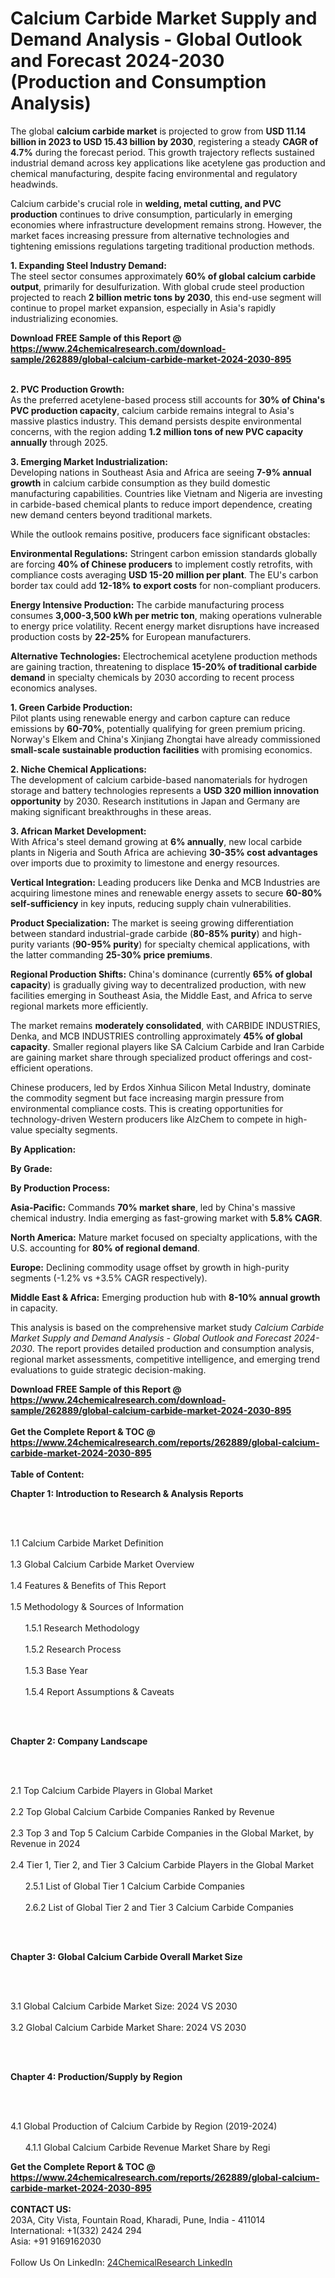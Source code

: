<h1>Calcium Carbide Market Supply and Demand Analysis - Global Outlook and Forecast 2024-2030 (Production and Consumption Analysis)</h1><p>The global <strong>calcium carbide market</strong> is projected to grow from <strong>USD 11.14 billion in 2023 to USD 15.43 billion by 2030</strong>, registering a steady <strong>CAGR of 4.7%</strong> during the forecast period. This growth trajectory reflects sustained industrial demand across key applications like acetylene gas production and chemical manufacturing, despite facing environmental and regulatory headwinds.</p><p>Calcium carbide's crucial role in <strong>welding, metal cutting, and PVC production</strong> continues to drive consumption, particularly in emerging economies where infrastructure development remains strong. However, the market faces increasing pressure from alternative technologies and tightening emissions regulations targeting traditional production methods.</p><p><strong>1. Expanding Steel Industry Demand:</strong><br>
The steel sector consumes approximately <strong>60% of global calcium carbide output</strong>, primarily for desulfurization. With global crude steel production projected to reach <strong>2 billion metric tons by 2030</strong>, this end-use segment will continue to propel market expansion, especially in Asia's rapidly industrializing economies.</p><div><b>Download FREE Sample of this Report @ 
            <a href="https://www.24chemicalresearch.com/download-sample/262889/global-calcium-carbide-market-2024-2030-895">
            https://www.24chemicalresearch.com/download-sample/262889/global-calcium-carbide-market-2024-2030-895</a></b></div><br><p><strong>2. PVC Production Growth:</strong><br>
As the preferred acetylene-based process still accounts for <strong>30% of China's PVC production capacity</strong>, calcium carbide remains integral to Asia's massive plastics industry. This demand persists despite environmental concerns, with the region adding <strong>1.2 million tons of new PVC capacity annually</strong> through 2025.</p><p><strong>3. Emerging Market Industrialization:</strong><br>
Developing nations in Southeast Asia and Africa are seeing <strong>7-9% annual growth</strong> in calcium carbide consumption as they build domestic manufacturing capabilities. Countries like Vietnam and Nigeria are investing in carbide-based chemical plants to reduce import dependence, creating new demand centers beyond traditional markets.</p><p>While the outlook remains positive, producers face significant obstacles:</p><p><strong>Environmental Regulations:</strong> Stringent carbon emission standards globally are forcing <strong>40% of Chinese producers</strong> to implement costly retrofits, with compliance costs averaging <strong>USD 15-20 million per plant</strong>. The EU's carbon border tax could add <strong>12-18% to export costs</strong> for non-compliant producers.</p><p><strong>Energy Intensive Production:</strong> The carbide manufacturing process consumes <strong>3,000-3,500 kWh per metric ton</strong>, making operations vulnerable to energy price volatility. Recent energy market disruptions have increased production costs by <strong>22-25%</strong> for European manufacturers.</p><p><strong>Alternative Technologies:</strong> Electrochemical acetylene production methods are gaining traction, threatening to displace <strong>15-20% of traditional carbide demand</strong> in specialty chemicals by 2030 according to recent process economics analyses.</p><p><strong>1. Green Carbide Production:</strong><br>
Pilot plants using renewable energy and carbon capture can reduce emissions by <strong>60-70%</strong>, potentially qualifying for green premium pricing. Norway's Elkem and China's Xinjiang Zhongtai have already commissioned <strong>small-scale sustainable production facilities</strong> with promising economics.</p><p><strong>2. Niche Chemical Applications:</strong><br>
The development of calcium carbide-based nanomaterials for hydrogen storage and battery technologies represents a <strong>USD 320 million innovation opportunity</strong> by 2030. Research institutions in Japan and Germany are making significant breakthroughs in these areas.</p><p><strong>3. African Market Development:</strong><br>
With Africa's steel demand growing at <strong>6% annually</strong>, new local carbide plants in Nigeria and South Africa are achieving <strong>30-35% cost advantages</strong> over imports due to proximity to limestone and energy resources.</p><p><strong>Vertical Integration:</strong> Leading producers like Denka and MCB Industries are acquiring limestone mines and renewable energy assets to secure <strong>60-80% self-sufficiency</strong> in key inputs, reducing supply chain vulnerabilities.</p><p><strong>Product Specialization:</strong> The market is seeing growing differentiation between standard industrial-grade carbide (<strong>80-85% purity</strong>) and high-purity variants (<strong>90-95% purity</strong>) for specialty chemical applications, with the latter commanding <strong>25-30% price premiums</strong>.</p><p><strong>Regional Production Shifts:</strong> China's dominance (currently <strong>65% of global capacity</strong>) is gradually giving way to decentralized production, with new facilities emerging in Southeast Asia, the Middle East, and Africa to serve regional markets more efficiently.</p><p>The market remains <strong>moderately consolidated</strong>, with CARBIDE INDUSTRIES, Denka, and MCB INDUSTRIES controlling approximately <strong>45% of global capacity</strong>. Smaller regional players like SA Calcium Carbide and Iran Carbide are gaining market share through specialized product offerings and cost-efficient operations.</p><p>Chinese producers, led by Erdos Xinhua Silicon Metal Industry, dominate the commodity segment but face increasing margin pressure from environmental compliance costs. This is creating opportunities for technology-driven Western producers like AlzChem to compete in high-value specialty segments.</p><p><strong>By Application:</strong></p><p><strong>By Grade:</strong></p><p><strong>By Production Process:</strong></p><p><strong>Asia-Pacific:</strong> Commands <strong>70% market share</strong>, led by China's massive chemical industry. India emerging as fast-growing market with <strong>5.8% CAGR</strong>.</p><p><strong>North America:</strong> Mature market focused on specialty applications, with the U.S. accounting for <strong>80% of regional demand</strong>.</p><p><strong>Europe:</strong> Declining commodity usage offset by growth in high-purity segments (-1.2% vs +3.5% CAGR respectively).</p><p><strong>Middle East &amp; Africa:</strong> Emerging production hub with <strong>8-10% annual growth</strong> in capacity.</p><p>This analysis is based on the comprehensive market study <em>Calcium Carbide Market Supply and Demand Analysis - Global Outlook and Forecast 2024-2030</em>. The report provides detailed production and consumption analysis, regional market assessments, competitive intelligence, and emerging trend evaluations to guide strategic decision-making.</p><div><b>Download FREE Sample of this Report @ 
            <a href="https://www.24chemicalresearch.com/download-sample/262889/global-calcium-carbide-market-2024-2030-895">
            https://www.24chemicalresearch.com/download-sample/262889/global-calcium-carbide-market-2024-2030-895</a></b></div><br><div><b>Get the Complete Report & TOC @ 
            <a href="https://www.24chemicalresearch.com/reports/262889/global-calcium-carbide-market-2024-2030-895">
            https://www.24chemicalresearch.com/reports/262889/global-calcium-carbide-market-2024-2030-895</a></b></div><br>
            <b>Table of Content:</b><p><p><strong>Chapter 1: Introduction to Research &amp; Analysis Reports</strong></p><br />
<br />
<p>1.1 Calcium Carbide Market Definition<br /><br />
1.3 Global Calcium Carbide Market Overview<br /><br />
1.4 Features &amp; Benefits of This Report<br /><br />
1.5 Methodology &amp; Sources of Information<br /><br />
&nbsp;&nbsp;&nbsp;&nbsp;&nbsp; 1.5.1 Research Methodology<br /><br />
&nbsp;&nbsp;&nbsp;&nbsp;&nbsp; 1.5.2 Research Process<br /><br />
&nbsp;&nbsp;&nbsp;&nbsp;&nbsp; 1.5.3 Base Year<br /><br />
&nbsp;&nbsp;&nbsp;&nbsp;&nbsp; 1.5.4 Report Assumptions &amp; Caveats</p><br />
<br />
<p><strong>Chapter 2: Company Landscape</strong></p><br />
<br />
<p>2.1 Top Calcium Carbide Players in Global Market<br /><br />
2.2 Top Global Calcium Carbide Companies Ranked by Revenue<br /><br />
2.3 Top 3 and Top 5 Calcium Carbide Companies in the Global Market, by Revenue in 2024<br /><br />
2.4 Tier 1, Tier 2, and Tier 3 Calcium Carbide Players in the Global Market<br /><br />
&nbsp;&nbsp;&nbsp;&nbsp;&nbsp; 2.5.1 List of Global Tier 1 Calcium Carbide Companies<br /><br />
&nbsp;&nbsp;&nbsp;&nbsp;&nbsp; 2.6.2 List of Global Tier 2 and Tier 3 Calcium Carbide Companies</p><br />
<br />
<p><strong>Chapter 3: Global Calcium Carbide Overall Market Size</strong></p><br />
<br />
<p>3.1 Global Calcium Carbide Market Size: 2024 VS 2030<br /><br />
3.2 Global Calcium Carbide Market Share: 2024 VS 2030</p><br />
<br />
<p><strong>Chapter 4: Production/Supply by Region</strong></p><br />
<br />
<p>4.1 Global Production of Calcium Carbide by Region (2019-2024)<br /><br />
&nbsp;&nbsp;&nbsp;&nbsp;&nbsp; 4.1.1 Global Calcium Carbide Revenue Market Share by Regi</p><div><b>Get the Complete Report & TOC @ 
            <a href="https://www.24chemicalresearch.com/reports/262889/global-calcium-carbide-market-2024-2030-895">
            https://www.24chemicalresearch.com/reports/262889/global-calcium-carbide-market-2024-2030-895</a></b></div><br><b>CONTACT US:</b><br>
            203A, City Vista, Fountain Road, Kharadi, Pune, India - 411014<br>
            International: +1(332) 2424 294<br>
            Asia: +91 9169162030 <br><br>
            Follow Us On LinkedIn: <a href="https://www.linkedin.com/company/24chemicalresearch/">24ChemicalResearch LinkedIn</a>